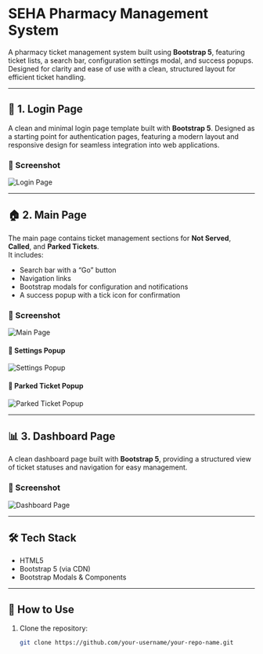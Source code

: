 # SEHA Pharmacy Management System

A pharmacy ticket management system built using **Bootstrap 5**, featuring ticket lists, a search bar, configuration settings modal, and success popups. Designed for clarity and ease of use with a clean, structured layout for efficient ticket handling.

---

## 🔑 1. Login Page
A clean and minimal login page template built with **Bootstrap 5**. Designed as a starting point for authentication pages, featuring a modern layout and responsive design for seamless integration into web applications.

### 📸 Screenshot
![Login Page](https://github.com/user-attachments/assets/ea693976-027e-41d9-9ccc-de1c4b8ffbf6)

---

## 🏠 2. Main Page
The main page contains ticket management sections for **Not Served**, **Called**, and **Parked Tickets**.  
It includes:
- Search bar with a “Go” button  
- Navigation links  
- Bootstrap modals for configuration and notifications  
- A success popup with a tick icon for confirmation  

### 📸 Screenshot
![Main Page](https://github.com/user-attachments/assets/fd2fd1c2-1557-4262-bfa0-54a4f97b7f14)

#### 🔹 Settings Popup
![Settings Popup](https://github.com/user-attachments/assets/6224580d-7953-40e9-98da-c028f8f7bd87)

#### 🔹 Parked Ticket Popup
![Parked Ticket Popup](https://github.com/user-attachments/assets/39e44e91-29d2-4305-8f28-a679be438b6c)

---

## 📊 3. Dashboard Page
A clean dashboard page built with **Bootstrap 5**, providing a structured view of ticket statuses and navigation for easy management.

### 📸 Screenshot
![Dashboard Page](https://github.com/user-attachments/assets/48c39258-094c-4aab-996c-886f06de78b0)

---

## 🛠️ Tech Stack
- HTML5  
- Bootstrap 5 (via CDN)  
- Bootstrap Modals & Components

---

## 🚀 How to Use
1. Clone the repository:
   ```bash
   git clone https://github.com/your-username/your-repo-name.git
